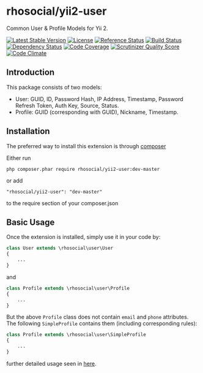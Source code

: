 # rhosocial/yii2-user
Common User & Profile Models for Yii 2.

[![Latest Stable Version](https://poser.pugx.org/rhosocial/yii2-user/v/stable.png)](https://packagist.org/packages/rhosocial/yii2-user)
[![License](https://poser.pugx.org/rhosocial/yii2-user/license)](https://packagist.org/packages/rhosocial/yii2-user)
[![Reference Status](https://www.versioneye.com/php/rhosocial:yii2-user/reference_badge.svg)](https://www.versioneye.com/php/rhosocial:yii2-user/references)
[![Build Status](https://img.shields.io/travis/rhosocial/yii2-user.svg)](http://travis-ci.org/rhosocial/yii2-user)
[![Dependency Status](https://www.versioneye.com/php/rhosocial:yii2-user/dev-master/badge.png)](https://www.versioneye.com/php/rhosocial:yii2-user/dev-master)
[![Code Coverage](https://scrutinizer-ci.com/g/rhosocial/yii2-user/badges/coverage.png)](https://scrutinizer-ci.com/g/rhosocial/yii2-user/)
[![Scrutinizer Quality Score](https://scrutinizer-ci.com/g/rhosocial/yii2-user/badges/quality-score.png)](https://scrutinizer-ci.com/g/rhosocial/yii2-user/)
[![Code Climate](https://img.shields.io/codeclimate/github/rhosocial/yii2-user.svg)](https://codeclimate.com/github/rhosocial/yii2-user)

## Introduction
This package consists of two models:
- User: GUID, ID, Password Hash, IP Address, Timestamp, Password Refresh Token, Auth Key, Source, Status.
- Profile: GUID (corresponding with GUID), Nickname, Timestamp.

## Installation

The preferred way to install this extension is through [composer](https://getcomposer.org)

Either run

```
php composer.phar require rhosocial/yii2-user:dev-master
```

or add

```
"rhosocial/yii2-user": "dev-master"
```

to the require section of your composer.json

## Basic Usage

Once the extension is installed, simply use it in your code by:

```php
class User extends \rhosocial\user\User
{
    ...
}
```

and

```php
class Profile extends \rhosocial\user\Profile
{
    ...
}
```

But the above `Profile` class does not contain `email` and `phone` attributes.
The following `SimpleProfile` contains them (including corresponding rules):

```php
class Profile extends \rhosocial\user\SimpleProfile
{
    ...
}
```
further detailed usage seen in [here](docs/guide).
